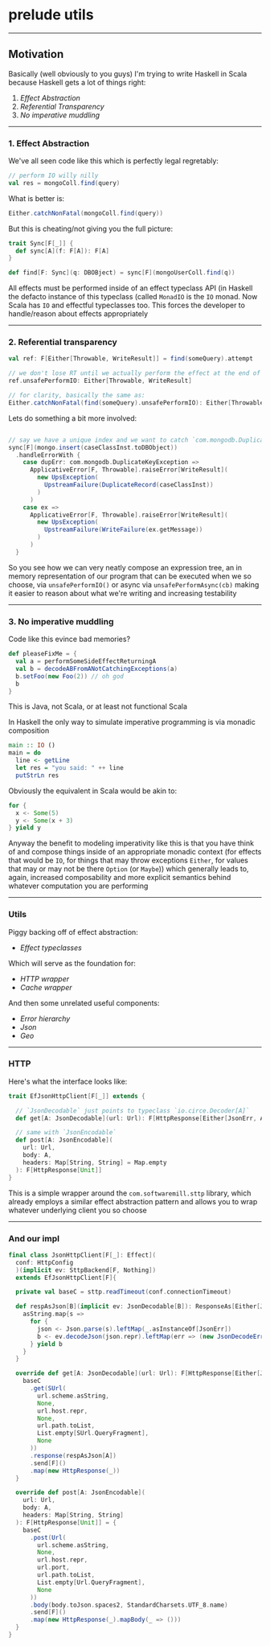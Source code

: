 
# prelude utils

---

## Motivation

Basically (well obviously to you guys) I'm trying to write Haskell in Scala because Haskell gets a lot of things right:

1. _Effect Abstraction_
2. _Referential Transparency_
3. _No imperative muddling_

---

### 1. Effect Abstraction


We've all seen code like this which is perfectly legal regretably:

```scala
// perform IO willy nilly
val res = mongoColl.find(query)
```

What is better is:

```scala
Either.catchNonFatal(mongoColl.find(query))
```

But this is cheating/not giving you the full picture:

```scala
trait Sync[F[_]] {
  def sync[A](f: F[A]): F[A]
}

def find[F: Sync](q: DBOBject) = sync[F](mongoUserColl.find(q))

```

All effects must be performed inside of an effect typeclass API (in Haskell the defacto instance of this typeclass (called `MonadIO` is the `IO` monad. Now Scala has `IO` and effectful typeclasses too. This forces the developer to handle/reason about effects appropriately

---

### 2. Referential transparency

```scala
val ref: F[Either[Throwable, WriteResult]] = find(someQuery).attempt

// we don't lose RT until we actually perform the effect at the end of the world
ref.unsafePerformIO: Either[Throwable, WriteResult]

// for clarity, basically the same as:
Either.catchNonFatal(find(someQuery).unsafePerformIO): Either[Throwable, WriteResult]

```

Lets do something a bit more involved:

```scala

// say we have a unique index and we want to catch `com.mongodb.DuplicateKeyException` exceptions
sync[F](mongo.insert(caseClassInst.toDBObject))
  .handleErrorWith {
    case dupErr: com.mongodb.DuplicateKeyException =>
      ApplicativeError[F, Throwable].raiseError[WriteResult](
        new UpsException(
          UpstreamFailure(DuplicateRecord(caseClassInst))
        )
      )
    case ex =>
      ApplicativeError[F, Throwable].raiseError[WriteResult](
        new UpsException(
          UpstreamFailure(WriteFailure(ex.getMessage))
        )
      )
  }

```

So you see how we can very neatly compose an expression tree, an in memory representation of our program
that can be executed when we so choose, via `unsafePerformIO()` or async via `unsafePerformAsync(cb)` making it easier to reason about what we're writing and increasing
testability

---

### 3. No imperative muddling

Code like this evince bad memories?

```scala
def pleaseFixMe = {
  val a = performSomeSideEffectReturningA
  val b = decodeABFromANotCatchingExceptions(a)
  b.setFoo(new Foo(2)) // oh god
  b
}
```

This is Java, not Scala, or at least not functional Scala

In Haskell the only way to simulate imperative programming is via monadic composition

```haskell
main :: IO ()
main = do
  line <- getLine
  let res = "you said: " ++ line
  putStrLn res
```

Obviously the equivalent in Scala would be akin to:

```scala
for {
  x <- Some(5)
  y <- Some(x + 3)
} yield y
```

Anyway the benefit to modeling imperativity like this is that you have think of and compose things
inside of an appropriate monadic context (for effects that would be `IO`, for things that may throw exceptions `Either`,
for values that may or may not be there `Option` (or `Maybe`)) which generally leads to, again, increased composability and
more explicit semantics behind whatever computation you are performing

---

### Utils

Piggy backing off of effect abstraction:
* _Effect typeclasses_

Which will serve as the foundation for:
* _HTTP wrapper_
* _Cache wrapper_

And then some unrelated useful components:
* _Error hierarchy_
* _Json_
* _Geo_

---

### HTTP

Here's what the interface looks like:

```scala
trait EfJsonHttpClient[F[_]] extends {

  // `JsonDecodable` just points to typeclass `io.circe.Decoder[A]`
  def get[A: JsonDecodable](url: Url): F[HttpResponse[Either[JsonErr, A]]]

  // same with `JsonEncodable`
  def post[A: JsonEncodable](
    url: Url,
    body: A,
    headers: Map[String, String] = Map.empty
  ): F[HttpResponse[Unit]]
}


```

This is a simple wrapper around the `com.softwaremill.sttp` library, which already employs a similar effect abstraction pattern
and allows you to wrap whatever underlying client you so choose


---

### And our impl

```scala
final class JsonHttpClient[F[_]: Effect](
  conf: HttpConfig
  )(implicit ev: SttpBackend[F, Nothing])
  extends EfJsonHttpClient[F]{

  private val baseC = sttp.readTimeout(conf.connectionTimeout)

  def respAsJson[B](implicit ev: JsonDecodable[B]): ResponseAs[Either[JsonErr, B], Nothing] = {
    asString.map{s =>
      for {
        json <- Json.parse(s).leftMap(_.asInstanceOf[JsonErr])
        b <- ev.decodeJson(json.repr).leftMap(err => (new JsonDecodeErr(err.getMessage())): JsonErr)
      } yield b
    }
  }

  override def get[A: JsonDecodable](url: Url): F[HttpResponse[Either[JsonErr, A]]] = {
    baseC
      .get(SUrl(
        url.scheme.asString,
        None,
        url.host.repr,
        None,
        url.path.toList,
        List.empty[SUrl.QueryFragment],
        None
      ))
      .response(respAsJson[A])
      .send[F]()
      .map(new HttpResponse(_))
  }

  override def post[A: JsonEncodable](
    url: Url,
    body: A,
    headers: Map[String, String]
  ): F[HttpResponse[Unit]] = {
    baseC
      .post(Url(
        url.scheme.asString,
        None,
        url.host.repr,
        url.port,
        url.path.toList,
        List.empty[Url.QueryFragment],
        None
      ))
      .body(body.toJson.spaces2, StandardCharsets.UTF_8.name)
      .send[F]()
      .map(new HttpResponse(_).mapBody(_ => ()))
  }
}
```

